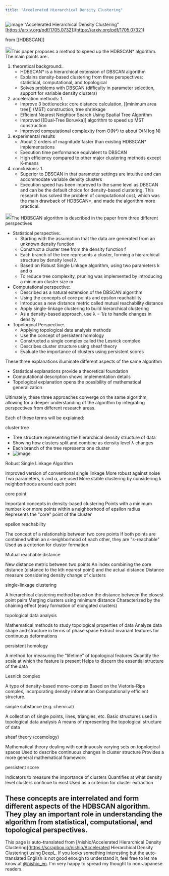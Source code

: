 ```yaml
---
title: "Accelerated Hierarchical Density Clustering"
---
```


![image](https://gyazo.com/bf5a96aabb558db383ae9e08f4b3107e/thumb/1000)
"Accelerated Hierarchical Density Clustering"
[https://arxiv.org/pdf/1705.07321](https://arxiv.org/pdf/1705.07321)

from [[HDBSCAN]]

<img src='https://scrapbox.io/api/pages/nishio-en/claude/icon' alt='claude.icon' height="19.5"/>This paper proposes a method to speed up the HDBSCAN* algorithm. The main points are:.
1. theoretical background:.
    - HDBSCAN* is a hierarchical extension of DBSCAN algorithm
    - Explains density-based clustering from three perspectives: statistical, computational, and topological
    - Solves problems with DBSCAN (difficulty in parameter selection, support for variable density clusters)
2. acceleration methods: 1.
    - Improve 3 bottlenecks: core distance calculation, [[minimum area tree]] (MST) construction, tree shrinkage
    - Efficient Nearest Neighbor Search Using Spatial Tree Algorithm
    - Improved [[Dual-Tree Boruvka]] algorithm to speed up MST construction
    - Improved computational complexity from O(N²) to about O(N log N)
3. experimental results
    - About 2 orders of magnitude faster than existing HDBSCAN* implementations
    - Execution time performance equivalent to DBSCAN
    - High efficiency compared to other major clustering methods except K-means
4. conclusions: 1.
    - Superior to DBSCAN in that parameter settings are intuitive and can accommodate variable density clusters
    - Execution speed has been improved to the same level as DBSCAN and can be the default choice for density-based clustering.
This research has solved the problem of computational cost, which was the main drawback of HDBSCAN*, and made the algorithm more practical.

<img src='https://scrapbox.io/api/pages/nishio-en/claude/icon' alt='claude.icon' height="19.5"/>The HDBSCAN algorithm is described in the paper from three different perspectives
- Statistical perspective:.
    - Starting with the assumption that the data are generated from an unknown density function
    - Construct a cluster tree from the density function f
    - Each branch of the tree represents a cluster, forming a hierarchical structure by density level λ
    - Based on Robust Single Linkage algorithm, using two parameters k and α
    - To reduce tree complexity, pruning was implemented by introducing a minimum cluster size m
- Computational perspective:.
    - Described as a natural extension of the DBSCAN algorithm
    - Using the concepts of core points and epsilon reachability
    - Introduces a new distance metric called mutual reachability distance
    - Apply single-linkage clustering to build hierarchical clustering
    - As a density-based approach, use λ = 1/ε to handle changes in density
- Topological Perspective:.
    - Applying topological data analysis methods
    - Use the concept of persistent homology
    - Constructed a single complex called the Lesnick complex
    - Describes cluster structure using sheaf theory
    - Evaluate the importance of clusters using persistent scores

These three explanations illuminate different aspects of the same algorithm
- Statistical explanations provide a theoretical foundation
- Computational description shows implementation details
- Topological explanation opens the possibility of mathematical generalization

Ultimately, these three approaches converge on the same algorithm, allowing for a deeper understanding of the algorithm by integrating perspectives from different research areas.

Each of these terms will be explained:

cluster tree
- Tree structure representing the hierarchical density structure of data
- Showing how clusters split and combine as density level λ changes
- Each branch of the tree represents one cluster
- ![image](https://gyazo.com/f234268f8f9b67bdb1b0808b04c7c593/thumb/1000)


Robust Single Linkage Algorithm


Improved version of conventional single linkage
More robust against noise
Two parameters, k and α, are used
More stable clustering by considering k neighborhoods around each point


core point


Important concepts in density-based clustering
Points with a minimum number k or more points within a neighborhood of epsilon radius
Represents the "core" point of the cluster


epsilon reachability


The concept of a relationship between two core points
If both points are contained within an ε-neighborhood of each other, they are "ε-reachable"
Used as a criterion for cluster formation


Mutual reachable distance


New distance metric between two points
An index combining the core distance (distance to the kth nearest point) and the actual distance
Distance measure considering density change of clusters


single-linkage clustering


A hierarchical clustering method based on the distance between the closest point pairs
Merging clusters using minimum distance
Characterized by the chaining effect (easy formation of elongated clusters)


topological data analysis


Mathematical methods to study topological properties of data
Analyze data shape and structure in terms of phase space
Extract invariant features for continuous deformations


persistent homology


A method for measuring the "lifetime" of topological features
Quantify the scale at which the feature is present
Helps to discern the essential structure of the data


Lesnick complex


A type of density-based mono-complex
Based on the Vietoris-Rips complex, incorporating density information
Computationally efficient structure.


simple substance (e.g. chemical)


A collection of single points, lines, triangles, etc.
Basic structures used in topological data analysis
A means of representing the topological structure of data


sheaf theory (cosmology)


Mathematical theory dealing with continuously varying sets on topological spaces
Used to describe continuous changes in cluster structure
Provides a more general mathematical framework


persistent score


Indicators to measure the importance of clusters
Quantifies at what density level clusters continue to exist
Used as a criterion for cluster extraction

These concepts are interrelated and form different aspects of the HDBSCAN algorithm. They play an important role in understanding the algorithm from statistical, computational, and topological perspectives.
---
This page is auto-translated from [/nishio/Accelerated Hierarchical Density Clustering](https://scrapbox.io/nishio/Accelerated Hierarchical Density Clustering) using DeepL. If you looks something interesting but the auto-translated English is not good enough to understand it, feel free to let me know at [@nishio_en](https://twitter.com/nishio_en). I'm very happy to spread my thought to non-Japanese readers.
